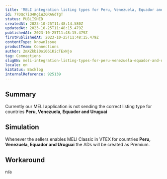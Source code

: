 ```yaml
---
title: 'MELI integration listing types for Peru, Venezuela, Equador and Uruguai'
id: 77DQc7iQ4KgiWZGRAGdTgT
status: PUBLISHED
createdAt: 2023-10-25T11:48:14.580Z
updatedAt: 2023-10-25T11:48:15.479Z
publishedAt: 2023-10-25T11:48:15.479Z
firstPublishedAt: 2023-10-25T11:48:15.479Z
contentType: knownIssue
productTeam: Connections
author: 2mXZkbi0oi061KicTExNjo
tag: Connections
slugEN: meli-integration-listing-types-for-peru-venezuela-equador-and-uruguai
locale: en
kiStatus: Backlog
internalReference: 925139
---
```


## Summary



Currently our MELI application is not sending the correct listing type for countries **Peru, Venezuela, Equador and Uruguai**


##

## Simulation



Whenever the sellers enables MELI Classic in VTEX for countries **Peru, Venezuela, Equador and Uruguai** the ADs will be created as Premium.


##

## Workaround


n/a





